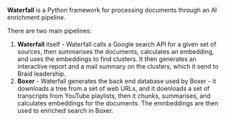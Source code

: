 **Waterfall** is a Python framework for processing documents through an AI enrichment pipeline. 

There are two main pipelines:

1. **Waterfall** itself - Waterfall calls a Google search API for a given set of sources, then summarises the documents, calculates an embedding, and uses the embeddings to find clusters. It then generates an interactive report and a mail summary on the clusters, which it send to Braid leadership.
2. **Boxer** - Waterfall generates the back end database used by Boxer - it downloads a tree from a set of web URLs, and it doenloads a set of transcripts from YouTube playlists, then it chunks, summarises, and calculates embeddings for the documents. The emnbeddings are then used to enriched search in Boxer. 
